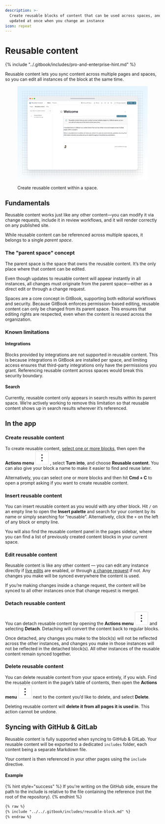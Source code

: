 ```yaml
---
description: >-
  Create reusable blocks of content that can be used across spaces, and all
  updated at once when you change an instance
icon: repeat
---
```


# Reusable content

{% include "../.gitbook/includes/pro-and-enterprise-hint.md" %}

Reusable content lets you sync content across multiple pages and spaces, so you can edit all instances of the block at the same time.

<figure><img src="../.gitbook/assets/04_02_25_reusable_content.svg" alt="A GitBook screenshot showing how to create reusable content" ><figcaption><p>Create reusable content within a space.</p></figcaption></figure>

## Fundamentals

Reusable content works just like any other content—you can modify it via change requests, include it in review workflows, and it will render correctly on any published site.

While reusable content can be referenced across multiple spaces, it belongs to a single _parent space_.

### The "parent space" concept

The parent space is the space that owns the reusable content. It’s the only place where that content can be edited.

Even though updates to reusable content will appear instantly in all instances, all changes must originate from the parent space—either as a direct edit or through a change request.

Spaces are a core concept in GitBook, supporting both editorial workflows and security. Because GitBook enforces permission-based editing, reusable content can only be changed from its parent space. This ensures that editing rights are respected, even when the content is reused across the organization.

### Known limitations

#### Integrations

Blocks provided by integrations are not supported in reusable content. This is because integrations in GitBook are installed per space, and limiting access ensures that third-party integrations only have the permissions you grant. Referencing reusable content across spaces would break this security boundary.

#### Search

Currently, reusable content only appears in search results within its parent space. We’re actively working to remove this limitation so that reusable content shows up in search results wherever it’s referenced.

## In the app

### **Create reusable content**

To create reusable content, [select one or more blocks](blocks/#selecting-blocks-and-interacting-with-selected-blocks), then open the **Actions menu** <picture><source srcset="../.gitbook/assets/actions_icon_dark.svg" media="(prefers-color-scheme: dark)"><img src="../.gitbook/assets/actions_icon_light.svg" alt="The Actions menu icon in GitBook"></picture> , select **Turn into**, and choose **Reusable content**. You can also give your block a name to make it easier to find and reuse later.

Alternatively, you can select one or more blocks and then hit **Cmd + C** to open a prompt asking if you want to create reusable content.

### **Insert reusable content**

You can insert reusable content as you would with any other block. Hit `/` on an empty line to open the **Insert palette** and search for your content by its name or simply searching for “reusable”. Alternatively, click the `+` on the left of any block or empty line.&#x20;

You will also find the reusable content panel in the pages sidebar, where you can find a list of previously created content blocks in your current space.

### **Edit reusable content**

Reusable content is like any other content — you can edit any instance directly if [live edits](../collaboration/live-edits.md) are enabled, or through [a change request](../collaboration/change-requests.md) if not. Any changes you make will be synced everywhere the content is used.

If you’re making changes inside a change request, the content will be synced to all other instances once that change request is merged.

### **Detach reusable content**

You can detach reusable content by opening the **Actions menu** <picture><source srcset="../.gitbook/assets/actions_icon_dark.svg" media="(prefers-color-scheme: dark)"><img src="../.gitbook/assets/actions_icon_light.svg" alt="The Actions menu icon in GitBook"></picture> and selecting **Detach**. Detaching will convert the content back to regular blocks.

Once detached, any changes you make to the block(s) will not be reflected across the other instances, and changes you make in those instances will not be reflected in the detached block(s). All other instances of the reusable content remain synced together.

### Delete reusable content

You can delete reusable content from your space entirely, if you wish. Find the reusable content in the page’s table of contents, then open the **Actions menu** <picture><source srcset="../.gitbook/assets/actions_icon_dark.svg" media="(prefers-color-scheme: dark)"><img src="../.gitbook/assets/actions_icon_light.svg" alt="The Actions menu icon in GitBook"></picture> next to the content you’d like to delete, and select **Delete**.

Deleting reusable content will **delete it from all pages it is used in**. This action cannot be undone.

## Syncing with GitHub & GitLab

Reusable content is fully supported when syncing to GitHub & GitLab. Your reusable content will be exported to a dedicated `includes` folder, each content being a separate Markdown file.

Your content is then referenced in your other pages using the `include` directive.

#### Example

{% hint style="success" %}
If you're writing on the GitHub side, ensure the path to the include is relative to the file containing the reference (not the root of the repository).
{% endhint %}

```markdown
{% raw %}
{% include "../../.gitbook/includes/reusable-block.md" %}
{% endraw %}
```
